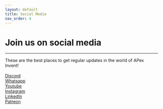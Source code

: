 ```yaml
---
layout: default
title: Social Media
nav_order: 4
---
```


# Join us on social media
---
These are the best places to get regular updates in the world of APex Invent!
<br>
<br>
[Discord](https://discord.gg/vhEEsyMe3b)
<br>
[Whatsapp](https://chat.whatsapp.com/KzhH6vuGNllLFxyq71jtEv)
<br>
[Youtube](https://www.youtube.com/@ApexInvent)
<br>
[Instagram](https://www.instagram.com/ApexInvent/)
<br>
[LinkedIn](https://www.linkedin.com/company/apex-invent-pty-ltd/)
<br>
[Patreon](https://www.patreon.com/apexinvent/membership)
<br>

